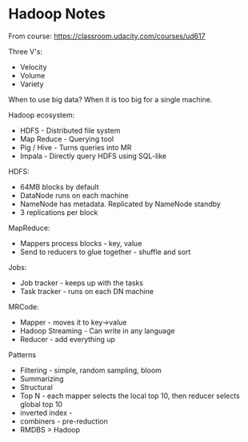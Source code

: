 # Hadoop Notes
From course: https://classroom.udacity.com/courses/ud617

Three V's:
 - Velocity
 - Volume
 - Variety
 
When to use big data? When it is too big for a single machine.

Hadoop ecosystem:
 - HDFS - Distributed file system
 - Map Reduce - Querying tool
 - Pig / Hive - Turns queries into MR
 - Impala - Directly query HDFS using SQL-like

HDFS:
 - 64MB blocks by default
 - DataNode runs on each machine
 - NameNode has metadata. Replicated by NameNode standby
 - 3 replications per block

MapReduce:
 - Mappers process blocks - key, value
 - Send to reducers to glue together - shuffle and sort

Jobs:
 - Job tracker - keeps up with the tasks
 - Task tracker - runs on each DN machine
 
MRCode:
 - Mapper - moves it to key->value
 - Hadoop Streaming - Can write in any language
 - Reducer - add everything up
 
Patterns
 - Filtering - simple, random sampling, bloom
 - Summarizing
 - Structural
 - Top N - each mapper selects the local top 10, then reducer selects global top 10
 - inverted index - 
 - combiners - pre-reduction
 - RMDBS > Hadoop
